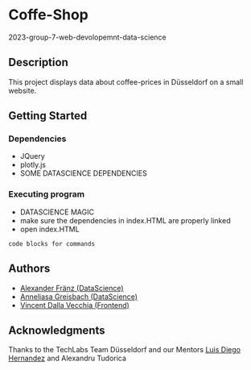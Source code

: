 # Coffe-Shop
2023-group-7-web-devolopemnt-data-science

## Description

This project displays data about coffee-prices in Düsseldorf on a small website.

## Getting Started

### Dependencies

* JQuery
* plotly.js
* SOME DATASCIENCE DEPENDENCIES

### Executing program

* DATASCIENCE MAGIC
* make sure the dependencies in index.HTML are properly linked
* open index.HTML
```
code blocks for commands
```

## Authors

- [Alexander Fränz (DataScience)](https://github.com/AlexAk719)
- [Anneliasa Greisbach (DataScience)](https://github.com/ctrlaltdata)
- [Vincent Dalla Vecchia (Frontend)](https://github.com/Bleikopf)

## Acknowledgments

Thanks to the TechLabs Team Düsseldorf and our Mentors [Luis Diego Hernandez](https://github.com/barbunzel) and Alexandru Tudorica
